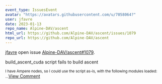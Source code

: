 ```yaml
---
event_type: IssuesEvent
avatar: "https://avatars.githubusercontent.com/u/7058064?"
user: jfavre
date: 2023-01-13
repo_name: Alpine-DAV/ascent
html_url: https://github.com/Alpine-DAV/ascent/issues/1079
repo_url: https://github.com/Alpine-DAV/ascent
---
```


<a href='https://github.com/jfavre' target='_blank'>jfavre</a> open issue <a href='https://github.com/Alpine-DAV/ascent/issues/1079' target='_blank'>Alpine-DAV/ascent#1079</a>.

<p>build_ascent_cuda script fails to build ascent</p><small>I have Ampere nodes, so I could use the script as-is, with the following modules loaded:...</small><a href='https://github.com/Alpine-DAV/ascent/issues/1079' target='_blank'>View Comment</a>